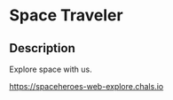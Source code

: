 # Space Traveler

## Description

Explore space with us. 

https://spaceheroes-web-explore.chals.io


